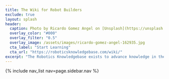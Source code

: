 ```yaml
---
title: The Wiki for Robot Builders
exclude: true
layout: splash
header:
  caption: Photo by Ricardo Gomez Angel on [Unsplash](https://unsplash.com)
  overlay_color: "#000"
  overlay_filter: "0.5"
  overlay_image: /assets/images/ricardo-gomez-angel-162935.jpg
  cta_label: "Start Learning"
  cta_url: "https://roboticsknowledgebase.com/wiki/"
excerpt: "The Robotics Knowledgebase exists to advance knowledge in the robotics discipline."
---
```

{% include nav_list nav=page.sidebar.nav %}
